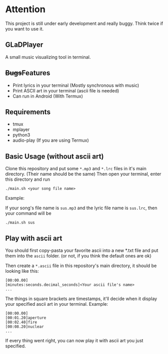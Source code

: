 # Attention

This project is still under early development and really buggy. Think twice if you want to use it.

## GLaDPlayer

A small music visualizing tool in terminal.

## ~~Bugs~~Features

* Print lyrics in your terminal (Mostly synchronous with music)
* Print ASCII art in your terminal (ascii file is needed)
* Can run in Android (With Termux)

## Requirements

* tmux
* mplayer
* python3
* audio-play (If you are using Termux)

## Basic Usage (without ascii art)

Clone this repository and put some `*.mp3` and `*.lrc` files in it's main directory. (Their name should be the same) Then open your terminal, enter this directory and run
```shell
./main.sh <your song file name>
```
Example:

If your song's file name is `sus.mp3` and the lyric file name is `sus.lrc`, then your command will be
```shell
./main.sh sus
```

## Play with ascii art

You should first copy-pasta your favorite ascii into a new *.txt file and put them into the `ascii` folder. (or not, if you think the default ones are ok)

Then create a `*.ascii` file in this repository's main directory, it should be looking like this:

```
[00:00.00]
[minutes:seconds.decimal_seconds]<Your ascii file's name>
...
```
The things in square brackets are timestamps, it'll decide when it display your specified ascii art in your terminal.
Example:
```
[00:00.00]
[00:01.20]aperture
[00:02.40]fire
[00:08.20]nuclear
...
```
If every thing went right, you can now play it with ascii art you just specified.